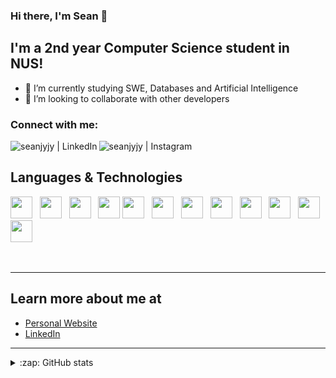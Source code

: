 ### Hi there, I'm Sean 👋

## I'm a 2nd year Computer Science student in NUS!

- 🌱 I’m currently studying SWE, Databases and Artificial Intelligence
- 🔭 I’m looking to collaborate with other developers

### Connect with me:
<!-- [<img align="left" alt="<my website>.com" src="https://raw.githubusercontent.com/iconic/open-iconic/master/svg/globe.svg" />][website] -->
[<img align="left" alt="seanjyjy | LinkedIn" src="https://img.shields.io/badge/linkedin-%230077B5.svg?&style=for-the-badge&logo=linkedin&logoColor=white" />][linkedin]
[<img align="left" alt="seanjyjy | Instagram" src="https://img.shields.io/badge/instagram-%23E4405F.svg?&style=for-the-badge&logo=instagram&logoColor=white" />][instagram]
<!-- [<img align="left" alt="seanjyjy | Medium" src="https://img.shields.io/badge/medium-%2312100E.svg?&style=for-the-badge&logo=medium&logoColor=white" />][medium] -->

<br />

## Languages & Technologies

<div>
  <a href="https://reactjs.org/" title="React"><img src="images/react.png" height="35" width="auto" /></a>
  &nbsp
  <a href="https://www.javascript.com/" title="JavaScript"><img src="images/javascript.png" height="35" width="auto" /></a>
  &nbsp
  <a href="https://firebase.google.com/" title="Firebase"><img src="images/firebase.png" height="35" width="auto" /></a>
  &nbsp
  <a href="https://www.java.com/en/" title="Java"><img src="images/java.png" height="35" width="auto"/></a>
  <a href="https://openjfx.io/" title="JavaFX"><img src="images/javafx.png" height="35" width="auto"/></a>
  &nbsp
  <a href="https://github.com/topics/css" title="CSS"><img src="images/css.png" height="35" width="auto" /></a>
  &nbsp
  <a href="https://en.wikipedia.org/wiki/C%2B%2B" title="C"><img src="images/c++.png" height="35" width="auto" /></a>
  &nbsp    
  <a href="https://www.python.org/" title="Python"><img src="images/python.png" height="35" width="auto" /></a>
  &nbsp
  <a href="https://en.wikipedia.org/wiki/C_(programming_language)" title="C"><img src="images/C.png" height="35" width="auto" /></a>
  &nbsp
  <a href="https://nodejs.org/en/" title="Node.js"><img src="images/nodejs.png" height="35" width="auto" /></a>
  &nbsp
  <a href="https://github.com/topics/html5" title="HTML"><img src="images/html.png"  height="35" width="auto"/></a>
  &nbsp
  <a href="https://www.adobe.com/sea/products/xd.html" title="Adobe XD"><img src="images/adobexd.png" height="35" width="auto" /></a>
</div>

<br />
<br />

---

## Learn more about me at

- [Personal Website](https://seanjyjy.github.io/me/)
- [LinkedIn](https://www.linkedin.com/in/jyjy98/)

---

<details>
  
  <summary>:zap: GitHub stats</summary>
  <img alt="Sean's Github stats" src="https://github-readme-stats.vercel.app/api?username=seanjyjy&show_icons=true&theme=material-palenight" />
  <div><img alt="Sean's Most Used Languages" src="https://github-readme-stats.vercel.app/api/top-langs/?username=seanjyjy" /></div>
</details>

<!-- [website]: <my website> -->
[instagram]: https://www.instagram.com/seanthemeh/
[linkedin]: https://www.linkedin.com/in/jyjy98/
